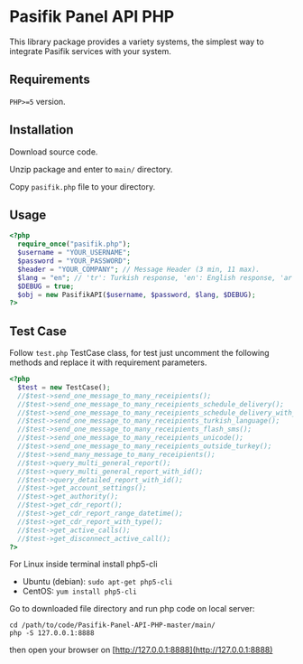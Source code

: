 # Pasifik Panel API PHP

This library package provides a variety systems, the simplest way to integrate Pasifik services with your system.

## Requirements
`PHP>=5` version.

## Installation
Download source code.

Unzip package and enter to `main/` directory.

Copy `pasifik.php` file to your directory.

## Usage

```php
<?php
  require_once("pasifik.php");
  $username = "YOUR_USERNAME";
  $password = "YOUR_PASSWORD";
  $header = "YOUR_COMPANY"; // Message Header (3 min, 11 max).
  $lang = "en"; // 'tr': Turkish response, 'en': English response, 'ar': Arabic response.
  $DEBUG = true;
  $obj = new PasifikAPI($username, $password, $lang, $DEBUG);
?>
```
## Test Case

Follow `test.php` TestCase class, for test just uncomment the following methods and replace it with requirement parameters.

```php
<?php 
  $test = new TestCase();
  //$test->send_one_message_to_many_receipients();
  //$test->send_one_message_to_many_receipients_schedule_delivery();
  //$test->send_one_message_to_many_receipients_schedule_delivery_with_validity_period();
  //$test->send_one_message_to_many_receipients_turkish_language();
  //$test->send_one_message_to_many_receipients_flash_sms();
  //$test->send_one_message_to_many_receipients_unicode();
  //$test->send_one_message_to_many_receipients_outside_turkey();
  //$test->send_many_message_to_many_receipients();
  //$test->query_multi_general_report();
  //$test->query_multi_general_report_with_id();
  //$test->query_detailed_report_with_id();
  //$test->get_account_settings();
  //$test->get_authority();
  //$test->get_cdr_report();
  //$test->get_cdr_report_range_datetime();
  //$test->get_cdr_report_with_type();
  //$test->get_active_calls();
  //$test->get_disconnect_active_call();
?>
```
For Linux inside terminal install php5-cli 

* Ubuntu (debian): `sudo apt-get php5-cli`
* CentOS: `yum install php5-cli`

Go to downloaded file directory and run php code on local server:

    cd /path/to/code/Pasifik-Panel-API-PHP-master/main/
    php -S 127.0.0.1:8888

then open your browser on [http://127.0.0.1:8888](http://127.0.0.1:8888)
